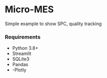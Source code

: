 # Micro-MES
Simple example to show SPC, quality tracking

### Requirements
- Python 3.8+
- Streamlit
- SQLite3
- Pandas
- -Plotly

  
